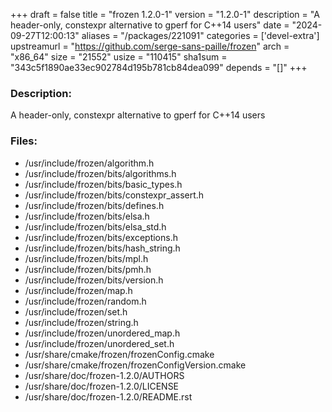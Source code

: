 +++
draft = false
title = "frozen 1.2.0-1"
version = "1.2.0-1"
description = "A header-only, constexpr alternative to gperf for C++14 users"
date = "2024-09-27T12:00:13"
aliases = "/packages/221091"
categories = ['devel-extra']
upstreamurl = "https://github.com/serge-sans-paille/frozen"
arch = "x86_64"
size = "21552"
usize = "110415"
sha1sum = "343c5f1890ae33ec902784d195b781cb84dea099"
depends = "[]"
+++
### Description: 
A header-only, constexpr alternative to gperf for C++14 users

### Files: 
* /usr/include/frozen/algorithm.h
* /usr/include/frozen/bits/algorithms.h
* /usr/include/frozen/bits/basic_types.h
* /usr/include/frozen/bits/constexpr_assert.h
* /usr/include/frozen/bits/defines.h
* /usr/include/frozen/bits/elsa.h
* /usr/include/frozen/bits/elsa_std.h
* /usr/include/frozen/bits/exceptions.h
* /usr/include/frozen/bits/hash_string.h
* /usr/include/frozen/bits/mpl.h
* /usr/include/frozen/bits/pmh.h
* /usr/include/frozen/bits/version.h
* /usr/include/frozen/map.h
* /usr/include/frozen/random.h
* /usr/include/frozen/set.h
* /usr/include/frozen/string.h
* /usr/include/frozen/unordered_map.h
* /usr/include/frozen/unordered_set.h
* /usr/share/cmake/frozen/frozenConfig.cmake
* /usr/share/cmake/frozen/frozenConfigVersion.cmake
* /usr/share/doc/frozen-1.2.0/AUTHORS
* /usr/share/doc/frozen-1.2.0/LICENSE
* /usr/share/doc/frozen-1.2.0/README.rst
